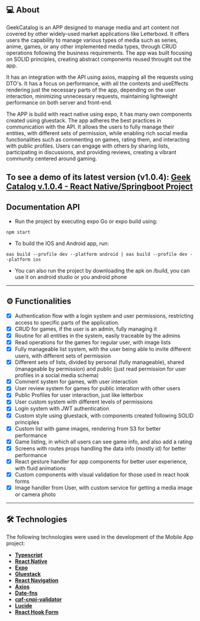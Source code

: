 ## 💻 About

GeekCatalog is an APP designed to manage media and art content not covered by other widely-used market applications like Letterboxd. It offers users the capability to manage various types of media such as series, anime, games, or any other implemented media types, through CRUD operations following the business requirements. The app was built focusing on SOLID principles, creating abstract components reused throught out the app. 

It has an integration with the API using axios, mapping all the requests using DTO's. It has a focus on performance, with all the contexts and useEffects rendering just the necessary parts of the app, depending on the user interaction, minimizing unnecessary requests, maintaining lightweight performance on both server and front-end.

The APP is build with react native using expo, it has many own components created using gluestack. The app adheres the best practices in communication with the API. It allows the users to fully manage their entities, with different sets of permission, while enabling rich social media functionalities such as commenting on games, rating them, and interacting with public profiles. Users can engage with others by sharing lists, participating in discussions, and providing reviews, creating a vibrant community centered around gaming.

## To see a demo of its latest version (v1.0.4): [Geek Catalog v.1.0.4 - React Native/Springboot Project](https://youtu.be/npalKdG6xWM?si=KsiG-oBz56WoSfNz)

## Documentation API

- Run the project by executing expo Go or expo build using: 
```
npm start 
```
- To build the IOS and Android app, run:
```
eas build --profile dev --platform android | eas build --profile dev --platform ios
```
- You can also run the project by downloading the apk on /build, you can use it on android studio or you android phone

---

## ⚙️ Functionalities

- [x] Authentication flow with a login system and user permissions, restricting access to specific parts of the application.
- [x] CRUD for games, if the user is an admin, fully managing it
- [x] Routine for all entities in the system, easily traceable by the admins
- [x] Read operations for the games for regular user, with image lists
- [x] Fully manageable list system, with the user being able to invite different users, with different sets of permission
- [x] Different sets of lists, divided by personal (fully manageable), shared (manageable by permission) and public (just read permission for user profiles in a social media schema)
- [x] Comment system for games, with user interaction
- [x] User review system for games for public interation with other users
- [x] Public Profiles for user interaction, just like letterbox
- [x] User custom system with different levels of permissions
- [x] Login system with JWT authentication
- [x] Custom style using gluestack, with components created following SOLID principles
- [x] Custom list with game images, rendering from S3 for better performance
- [x] Game listing, in which all users can see game info, and also add a rating
- [x] Screens with routes props handling the data info (mostly id) for better performance
- [x] React gesture handler for app components for better user experience, with fluid animations
- [x] Custom components with visual validation for those used in react hook forms
- [x] Image handler from User, with custom service for getting a media image or camera photo

---

## 🛠 Technologies

The following technologies were used in the development of the Mobile App project:

- **[Typescript](https://www.typescriptlang.org/)**
- **[React Native](https://reactnative.dev/)**
- **[Expo](https://docs.expo.dev/)**
- **[Gluestack](https://gluestack.io/)**
- **[React Navigation](https://reactnavigation.org/)**
- **[Axios](https://axios-http.com/)**
- **[Date-fns](https://date-fns.org/)**
- **[cpf-cnpj-validator](https://www.npmjs.com/package/cpf-cnpj-validator)**
- **[Lucide](https://lucide.dev/guide/packages/lucide-react-native)**
- **[React Hook Form](https://www.react-hook-form.com/)**
